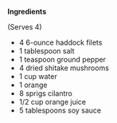 __Ingredients__

(Serves 4)

- 4 6-ounce haddock filets
- 1 tablespoon salt
- 1 teaspoon ground pepper
- 4 dried shitake mushrooms
- 1 cup water
- 1 orange
- 8 sprigs cilantro
- 1/2 cup orange juice
- 5 tablespoons soy sauce
